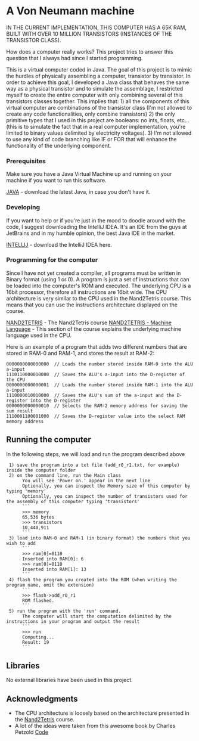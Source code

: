 # A Von Neumann machine

IN THE CURRENT IMPLEMENTATION, THIS COMPUTER HAS A 65K RAM, BUILT WITH OVER 10 MILLION TRANSISTORS (INSTANCES OF THE TRANSISTOR CLASS).

How does a computer really works?
This project tries to answer this question that I always had since I started programming.

This is a virtual computer coded in Java. The goal of this project is to mimic the hurdles of physically assembling a computer, transistor by transistor.
In order to achieve this goal, I developed a Java class that behaves the same way as a physical transistor and to simulate the assemblage, I restricted myself to create the entire computer with only combining several of this transistors classes together. This implies that:
     1) all the components of this virtual computer are combinations of the transistor class (I'm not allowed to create any code functionalities, only combine transistors)
     2) the only primitive types that I used in this project are booleans: no ints, floats, etc... (this is to simulate the fact that in a real computer implementation, you're limited to binary values delimited by electricity voltages).
     3) I'm not allowed to use any kind of code branching like IF or FOR that will enhance the functionality of the underlying component.

### Prerequisites

Make sure you have a Java Virtual Machine up and running on your machine if you want to run this software.

[JAVA](https://java.com/en/download/) - download the latest Java, in case you don't have it.

### Developing

If you want to help or if you're just in the mood to doodle around with the code, I suggest downloading the IntelliJ IDEA. It's an IDE from the guys at JetBrains and in my humble opinion, the best Java IDE in the market.

[INTELLIJ](https://www.jetbrains.com/idea/) - download the IntelliJ IDEA here.

### Programming for the computer

Since I have not yet created a compiler, all programs must be written in Binary format (using 1 or 0). A program is just a set of instructions that can be loaded into the computer's ROM and executed.
The underlying CPU is a 16bit processor, therefore all instructions are 16bit wide.
The CPU architecture is very similar to the CPU used in the Nand2Tetris course. This means that you can use the instructions architecture displayed on the course.

[NAND2TETRIS](http://nand2tetris.org/course.php) - The Nand2Tetris course
[NAND2TETRIS - Machine Language](http://nand2tetris.org/04.php) - This section of the course explains the underlying machine language used in the CPU.

Here is an example of a program that adds two different numbers that are stored in RAM-0 and RAM-1, and stores the result at RAM-2:

```
0000000000000000  // Loads the number stored inside RAM-0 into the ALU a-input
1110110000010000  // Saves the ALU's a-input into the D-register of the CPU
0000000000000001  // Loads the number stored inside RAM-1 into the ALU a-input
1110000010010000  // Saves the ALU's sum of the a-input and the D-register into the D-register
0000000000000010  // Selects the RAM-2 memory address for saving the sum result
1110001100001000  // Saves the D-register value into the select RAM memory address
```

## Running the computer

In the following steps, we will load and run the program described above

     1) save the program into a txt file (add_r0_r1.txt, for example) inside the computer folder
     2) on the command line, run the Main class
          You will see 'Power on.' appear in the next line
          Optionally, you can inspect the Memory size of this computer by typing 'memory'
          Optionally, you can inspect the number of transistors used for the assembly of this computer typing 'transistors'
          ```
          >>> memory
          65,536 bytes
          >>> transistors
          10,440,911
          ```
     3) load into RAM-0 and RAM-1 (in binary format) the numbers that you wish to add
          ```
          >>> ram[0]=0110
          Inserted into RAM[0]: 6
          >>> ram[0]=0110
          Inserted into RAM[1]: 13
          ```
     4) flash the program you created into the ROM (when writing the program name, omit the extension)
          ```
          >>> flash->add_r0_r1
          ROM flashed.
          ```
     5) run the program with the 'run' command.
          The computer will start the computation delimited by the instructions in your program and output the result
          ```
          >>> run
          Computing...
          Result: 19
          ```

## Libraries

No external libraries have been used in this project.

## Acknowledgments

* The CPU architecture is loosely based on the architecture presented in the [Nand2Tetris](http://nand2tetris.org/course.php) course. 
* A lot of the ideas were taken from this awesome book by Charles Petzold [Code](https://www.amazon.ca/Code-Language-Computer-Hardware-Software/dp/0735611319)
